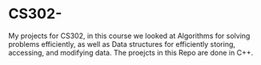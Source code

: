 # CS302-
My projects for CS302, in this course we looked at Algorithms for solving problems efficiently, as well as Data structures for efficiently storing, accessing, and modifying data. The proejcts in this Repo are done in C++.
